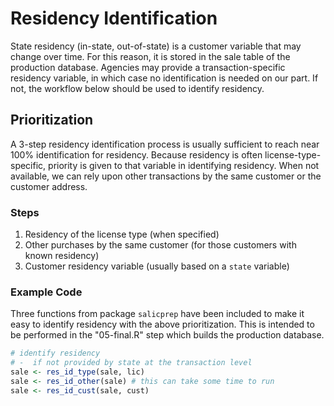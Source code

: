 
# Residency Identification

State residency (in-state, out-of-state) is a customer variable that may change over time. For this reason, it is stored in the sale table of the production database. Agencies may provide a transaction-specific residency variable, in which case no identification is needed on our part. If not, the workflow below should be used to identify residency.

## Prioritization

A 3-step residency identification process is usually sufficient to reach near 100% identification for residency. Because residency is often license-type-specific, priority is given to that variable in identifying residency. When not available, we can rely upon other transactions by the same customer or the customer address.

### Steps

1. Residency of the license type (when specified)
2. Other purchases by the same customer (for those customers with known residency)
3. Customer residency variable (usually based on a `state` variable)

### Example Code

Three functions from package `salicprep` have been included to make it easy to identify residency with the above prioritization. This is intended to be performed in the "05-final.R" step which builds the production database.

```r
# identify residency
# -  if not provided by state at the transaction level
sale <- res_id_type(sale, lic)
sale <- res_id_other(sale) # this can take some time to run
sale <- res_id_cust(sale, cust)
```
